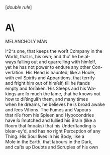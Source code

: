 [*double rule*]

# A\
MELANCHOLY MAN

I^2^s one, that keeps the worſt Company in the\
World, that is, his own; and tho' he be al-\
ways falling out and quarrelling with himſelf,\
yet he has not power to endure any other Con-\
verſation. His Head is haunted, like a Houſe,\
with evil Spirits and Apparitions, that terrify\
and fright him out of himſelf, till he ſtands\
empty and forſaken. His Sleeps and his Wa-\
kings are ſo much the ſame, that he knows not\
how to diſtinguiſh them, and many times\
when he dreams, he believes he is broad awake\
and ſees Viſions. The Fumes and Vapours\
that riſe from his Spleen and Hypocondries\
have ſo ſmutched and ſullied his Brain (like a\
Room that ſmoaks) that his Underſtanding is\
blear-ey'd, and has no right Perception of any\
Thing. His Soul lives in his Body, like a\
Mole in the Earth, that labours in the Dark,\
and caſts up Doubts and Scruples of his own

